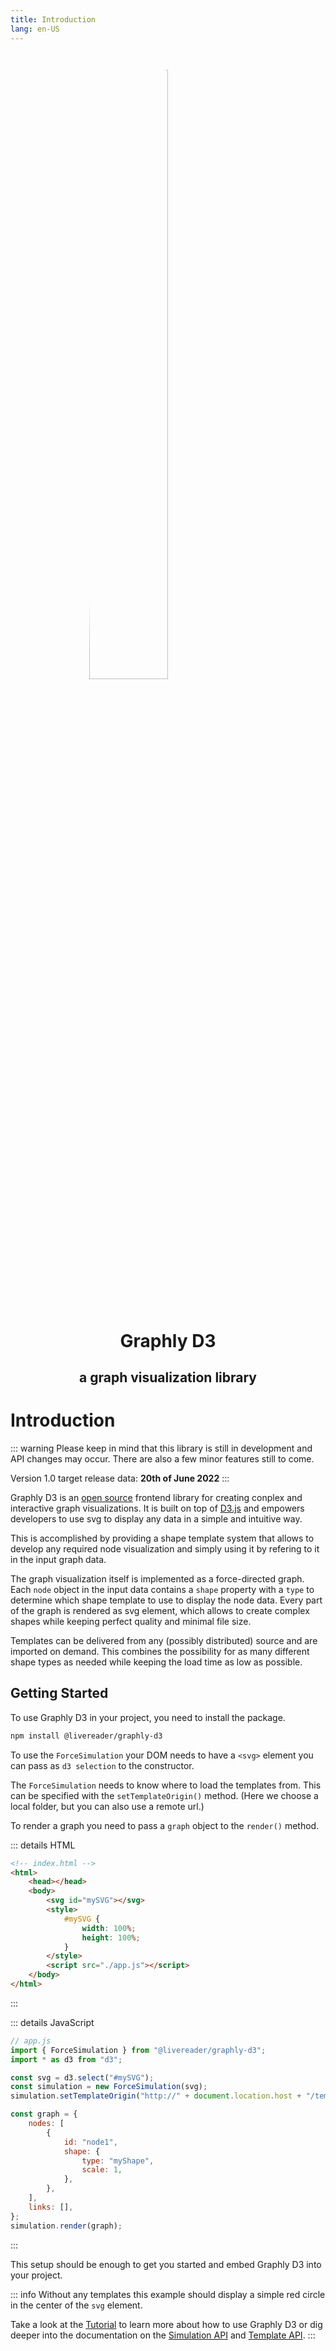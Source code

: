 ```yaml
---
title: Introduction
lang: en-US
---
```


<img src="/assets/img/graphly-d3-icon-dark.svg" style="border-radius: 50%; width: 50%; margin: 2em; margin-left: 25%;">
<h1 style="text-align: center;">Graphly D3</h1>
<h2 style="text-align: center;">a graph visualization library</h2>

# Introduction

::: warning
Please keep in mind that this library is still in development and API changes may occur.
There are also a few minor features still to come.

Version 1.0 target release data: **20th of June 2022**
:::

Graphly D3 is an [open source](https://github.com/livereader/graphly-d3) frontend library for creating conplex and interactive graph visualizations.
It is built on top of [D3.js](https://d3js.org/) and empowers developers to use svg to display any data in a simple and intuitive way.

This is accomplished by providing a shape template system that allows to develop any required node visualization and simply using it by refering to it in the input graph data.

The graph visualization itself is implemented as a force-directed graph.
Each `node` object in the input data contains a `shape` property with a `type` to determine which shape template to use to display the node data.
Every part of the graph is rendered as svg element, which allows to create complex shapes while keeping perfect quality and minimal file size.

Templates can be delivered from any (possibly distributed) source and are imported on demand.
This combines the possibility for as many different shape types as needed while keeping the load time as low as possible.

<Graphly :graph="graph" style="height: 25em; border-radius: 1em; background-color: var(--c-divider-light);"/>

## Getting Started

To use Graphly D3 in your project, you need to install the package.

```bash
npm install @livereader/graphly-d3
```

To use the `ForceSimulation` your DOM needs to have a `<svg>` element you can pass as `d3 selection` to the constructor.

The `ForceSimulation` needs to know where to load the templates from. This can be specified with the `setTemplateOrigin()` method.
(Here we choose a local folder, but you can also use a remote url.)

To render a graph you need to pass a `graph` object to the `render()` method.

::: details HTML

```html
<!-- index.html -->
<html>
	<head></head>
	<body>
		<svg id="mySVG"></svg>
		<style>
			#mySVG {
				width: 100%;
				height: 100%;
			}
		</style>
		<script src="./app.js"></script>
	</body>
</html>
```

:::

::: details JavaScript

```js
// app.js
import { ForceSimulation } from "@livereader/graphly-d3";
import * as d3 from "d3";

const svg = d3.select("#mySVG");
const simulation = new ForceSimulation(svg);
simulation.setTemplateOrigin("http://" + document.location.host + "/templates/");

const graph = {
	nodes: [
		{
			id: "node1",
			shape: {
				type: "myShape",
				scale: 1,
			},
		},
	],
	links: [],
};
simulation.render(graph);
```

:::

This setup should be enough to get you started and embed Graphly D3 into your project.

::: info
Without any templates this example should display a simple red circle in the center of the `svg` element.

Take a look at the [Tutorial](/tutorial/) to learn more about how to use Graphly D3 or dig deeper into the documentation on the [Simulation API](/simulation-api/) and [Template API](/template-api/).
:::

<script setup>
import { ref, onMounted } from "vue";
import Graphly from "./components/Graphly.vue";
let graph = ref({
	nodes: [
		{
			id: "node1",
			shape: {
				type: "hexagon",
				scale: 1,
			},
			x: -150,
			y: 30,
		},
		{
			id: "node2",
			shape: {
				type: "hexagon",
				scale: 1,
			},
			x: 150,
			y: -30,
		},
	],
	links: [
		{
			source: "node1",
			target: "node2",
			directed: true,
			strength: "weak",
		},
	],
	hasUpdate: false,
});
onMounted(() => {
	graph.value.hasUpdate = true;
})
</script>
